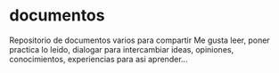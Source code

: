 # documentos
Repositorio de documentos varios para compartir
Me gusta leer, poner practica lo leido, dialogar para intercambiar ideas, opiniones, conocimientos, experiencias para asi aprender...
